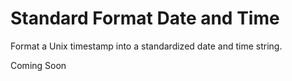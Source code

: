 # Standard Format Date and Time
Format a Unix timestamp into a standardized date and time string.

Coming Soon